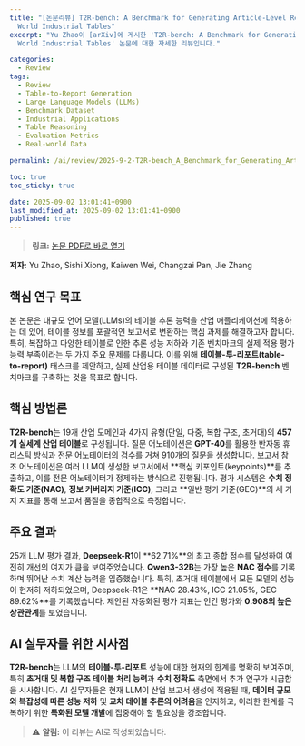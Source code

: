 ```yaml
---
title: "[논문리뷰] T2R-bench: A Benchmark for Generating Article-Level Reports from Real
  World Industrial Tables"
excerpt: "Yu Zhao이 [arXiv]에 게시한 'T2R-bench: A Benchmark for Generating Article-Level Reports from Real
  World Industrial Tables' 논문에 대한 자세한 리뷰입니다."

categories:
  - Review
tags:
  - Review
  - Table-to-Report Generation
  - Large Language Models (LLMs)
  - Benchmark Dataset
  - Industrial Applications
  - Table Reasoning
  - Evaluation Metrics
  - Real-world Data

permalink: /ai/review/2025-9-2-T2R-bench_A_Benchmark_for_Generating_Article-Level_Reports_from_Real_World_Industrial_Tables/

toc: true
toc_sticky: true

date: 2025-09-02 13:01:41+0900
last_modified_at: 2025-09-02 13:01:41+0900
published: true
---
```

> **링크:** [논문 PDF로 바로 열기](https://arxiv.org/abs/2508.19813)

**저자:** Yu Zhao, Sishi Xiong, Kaiwen Wei, Changzai Pan, Jie Zhang



## 핵심 연구 목표
본 논문은 대규모 언어 모델(LLMs)의 테이블 추론 능력을 산업 애플리케이션에 적용하는 데 있어, 테이블 정보를 포괄적인 보고서로 변환하는 핵심 과제를 해결하고자 합니다. 특히, 복잡하고 다양한 테이블로 인한 추론 성능 저하와 기존 벤치마크의 실제 적용 평가 능력 부족이라는 두 가지 주요 문제를 다룹니다. 이를 위해 **테이블-투-리포트(table-to-report)** 태스크를 제안하고, 실제 산업용 테이블 데이터로 구성된 **T2R-bench** 벤치마크를 구축하는 것을 목표로 합니다.

## 핵심 방법론
**T2R-bench**는 19개 산업 도메인과 4가지 유형(단일, 다중, 복합 구조, 초거대)의 **457개 실세계 산업 테이블**로 구성됩니다. 질문 어노테이션은 **GPT-40**를 활용한 반자동 휴리스틱 방식과 전문 어노테이터의 검수를 거쳐 910개의 질문을 생성합니다. 보고서 참조 어노테이션은 여러 LLM이 생성한 보고서에서 **핵심 키포인트(keypoints)**를 추출하고, 이를 전문 어노테이터가 정제하는 방식으로 진행됩니다. 평가 시스템은 **수치 정확도 기준(NAC)**, **정보 커버리지 기준(ICC)**, 그리고 **일반 평가 기준(GEC)**의 세 가지 지표를 통해 보고서 품질을 종합적으로 측정합니다.

## 주요 결과
25개 LLM 평가 결과, **Deepseek-R1**이 **62.71%**의 최고 종합 점수를 달성하여 여전히 개선의 여지가 큼을 보여주었습니다. **Qwen3-32B**는 가장 높은 **NAC 점수**를 기록하며 뛰어난 수치 계산 능력을 입증했습니다. 특히, 초거대 테이블에서 모든 모델의 성능이 현저히 저하되었으며, Deepseek-R1은 **NAC 28.43%, ICC 21.05%, GEC 89.62%**를 기록했습니다. 제안된 자동화된 평가 지표는 인간 평가와 **0.908의 높은 상관관계**를 보였습니다.

## AI 실무자를 위한 시사점
**T2R-bench**는 LLM의 **테이블-투-리포트** 성능에 대한 현재의 한계를 명확히 보여주며, 특히 **초거대 및 복합 구조 테이블 처리 능력**과 **수치 정확도** 측면에서 추가 연구가 시급함을 시사합니다. AI 실무자들은 현재 LLM이 산업 보고서 생성에 적용될 때, **데이터 규모와 복잡성에 따른 성능 저하** 및 **교차 테이블 추론의 어려움**을 인지하고, 이러한 한계를 극복하기 위한 **특화된 모델 개발**에 집중해야 할 필요성을 강조합니다.

> ⚠️ **알림:** 이 리뷰는 AI로 작성되었습니다.